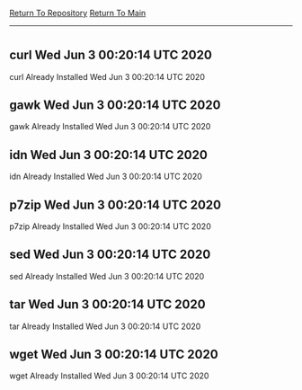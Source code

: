 [Return To Repository](https://github.com/deathbybandaid/piholeparser/)
[Return To Main](https://github.com/deathbybandaid/piholeparser/blob/master/RecentRunLogs/Mainlog.md)
____________________________________
# 
## curl Wed Jun  3 00:20:14 UTC 2020
curl Already Installed Wed Jun  3 00:20:14 UTC 2020
## gawk Wed Jun  3 00:20:14 UTC 2020
gawk Already Installed Wed Jun  3 00:20:14 UTC 2020
## idn Wed Jun  3 00:20:14 UTC 2020
idn Already Installed Wed Jun  3 00:20:14 UTC 2020
## p7zip Wed Jun  3 00:20:14 UTC 2020
p7zip Already Installed Wed Jun  3 00:20:14 UTC 2020
## sed Wed Jun  3 00:20:14 UTC 2020
sed Already Installed Wed Jun  3 00:20:14 UTC 2020
## tar Wed Jun  3 00:20:14 UTC 2020
tar Already Installed Wed Jun  3 00:20:14 UTC 2020
## wget Wed Jun  3 00:20:14 UTC 2020
wget Already Installed Wed Jun  3 00:20:14 UTC 2020
